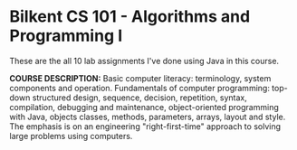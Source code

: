 # Bilkent CS 101 - Algorithms and Programming I

These are the all 10 lab assignments I've done using Java in this course.

**COURSE DESCRIPTION:** Basic computer literacy: terminology, system components and operation. Fundamentals of computer programming: top-down structured design, sequence, decision, repetition, syntax, compilation, debugging and maintenance, object-oriented programming with Java, objects classes, methods, parameters, arrays, layout and style. The emphasis is on an engineering "right-first-time" approach to solving large problems using computers.
